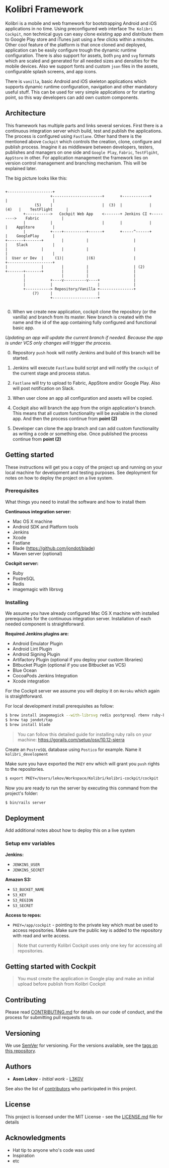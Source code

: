 # Kolibri Framework

Kolibri is a mobile and web framework for bootstrapping Android and iOS applications in no time.
Using preconfigured web interface `The Kolibri Cockpit`, non technical guys can easy clone existing app and distribute them to Google Play store and iTunes just using a few clicks within a minutes. Other cool feature of the platform is that once cloned and deployed, application can be easily configure
trough the dynamic runtime configuration. There is also support for assets, both `png` and `svg` formats which are scaled and generated for all needed
sizes and densities for the mobile devices. Also we support fonts and custom `json` files in the assets, configurable splash screens, and app icons.

There is `vanilla`, basic Android and iOS skeleton applications which supports dynamic runtime configuration, navigation and other mandatory useful stuff. This can be used for very simple applications or for starting point, so this way developers can add own custom components.

## Architecture

This framework has multiple parts and links several services.
First there is a continuous integration server which build, test and publish the applications.
The process is configured using `Fastlane`. Other hand there is the mentioned above `Cockpit` which controls the creation, clone, configure and publish process.
Imagine it as middleware between developers, testers, publishes and managers on one side and `Google Play`, `Fabric`, `TestFlgiht`, `AppStore` in other. For application management the framework lies on version control management and branching mechanism. This will be explained later.

The big picture looks like this:

```
                                                                          +--------------------+
                    +----------------------+       +------------+         |                    |
             (5)    |                      |  (3)  |            |   (4)   |    TestFlight      |
        +----------->   Cockpit Web App    <-------+ Jenkins CI +--------->    Fabric          |
        |           |                      |       |            |         |    AppStore        |
        |           +----+----------+------+       +-----^------+         |    GooglePlay      |
+-------+-------+        |          |                    |                |    Slack           |
|               |        |          |                    |                |                    |
|  User or Dev  |     (1)|          |(6)                 |                +--------------------+
|               |        |          |                    | (2)
+-------+-------+        |          |                    |
        |                |          |                    |
        |           +----v----------v----+               |
        |           |                    |               |
        +-----------> Repository/Vanilla +---------------+
            (7)     |                    |
                    +--------------------+


```

0. When we create new application, cockpit clone the repository (or the vanilla) and branch from its master.
New branch is created with the name and the id of the app containing fully configured and functional basic app.

  _Updating an app will update the current branch if needed. Because the app is under VCS only changes will trigger the process._

0. Repository `push` hook will notify Jenkins and build of this branch will be started.

0. Jenkins will execute `Fastlane` build script and will notify the `cockpit` of the current stage and process status.

0. `Fastlane` will try to upload to Fabric, AppStore and/or Google Play. Also will post notification on Slack.

0. When user clone an app all configuration and assets will be copied.

0. Cockpit also will branch the app from the origin application's branch. This means that all custom functionality will be available in the cloned app. And then the process continue from **point (2)**

0. Developer can clone the app branch and can add custom functionality as writing a code or something else. Once published the process continue from **point (2)**

## Getting started

These instructions will get you a copy of the project up and running on your local machine for development and testing purposes. See deployment for notes on how to deploy the project on a live system.

### Prerequisites

What things you need to install the software and how to install them

**Continuous integration server:**
* Mac OS X machine
* Android SDK and Platform tools
* Jenkins
* Xcode
* Fastlane
* Blade (https://github.com/jondot/blade)
* Maven server (optional)

**Cockpit server:**
* Ruby
* PostreSQL
* Redis
* imagemagic with librsvg

### Installing

We assume you have already configured Mac OS X machine with installed prerequisites for the continuous integration server. Installation of each needed component is straightforward.

**Required Jenkins plugins are:**

* Android Emulator Plugin
* Android Lint Plugin
* Android Signing Plugin
* Artifactory Plugin (optional if you deploy your custom libraries)
* Bitbucket Plugin (optional if you use Bitbucket as VCS)
* Blue Ocean
* CocoaPods Jenkins Integration
* Xcode integration

For the Cockpit server we assume you will deploy it on `Heroku` which again is straightforward.

For local development install prerequisites as follow:

```bash
$ brew install imagemagick --with-librsvg redis postgresql rbenv ruby-build
$ brew tap jondot/tap
$ brew install blade
```

> You can follow this detailed guide for installing ruby rails on your machine:
https://gorails.com/setup/osx/10.12-sierra

Create an `PostreSQL` database using `Postico` for example. Name it `kolibri_development`

Make sure you have exported the `PKEY` env which will grant you `push` rights to the repositories.

```bash
$ export PKEY=/Users/lekov/Workspace/Kolibri/kolibri-cockpit/cockpit
```

Now you are ready to run the server by executing this command from the project's folder:

```bash
$ bin/rails server
```

## Deployment

Add additional notes about how to deploy this on a live system

### Setup env variables

**Jenkins:**

* `JENKINS_USER`
* `JENKINS_SECRET`

**Amazon S3:**

* `S3_BUCKET_NAME`
* `S3_KEY`
* `S3_REGION`
* `S3_SECRET`

**Access to repos:**

* `PKEY=/app/cockpit` - pointing to the private key which must be used to access repositories. Make sure the public key is added to the repository with read and write access.

> Note that currently Kolibri Cockpit uses only one key for accessing all repositories.

## Getting started with Cockpit

> You must create the application in Google play and make an initial upload before publish from Kolibri Cockpit

## Contributing

Please read [CONTRIBUTING.md](https://gist.github.com/PurpleBooth/b24679402957c63ec426) for details on our code of conduct, and the process for submitting pull requests to us.

## Versioning

We use [SemVer](http://semver.org/) for versioning. For the versions available, see the [tags on this repository](https://github.com/your/project/tags).

## Authors

* **Asen Lekov** - *Initial work* - [L3K0V](https://github.com/L3K0V)

See also the list of [contributors](https://github.com/your/project/contributors) who participated in this project.

## License

This project is licensed under the MIT License - see the [LICENSE.md](LICENSE.md) file for details

## Acknowledgments

* Hat tip to anyone who's code was used
* Inspiration
* etc
